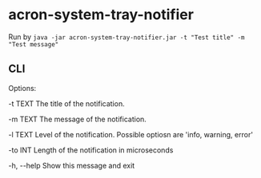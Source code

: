# acron-system-tray-notifier

Run by `java -jar acron-system-tray-notifier.jar -t "Test title" -m "Test message"`
## CLI
Options:

-t TEXT     The title of the notification.

-m TEXT     The message of the notification.

-l TEXT     Level of the notification. Possible optiosn are 'info, warning,
error'

-to INT     Length of the notification in microseconds

-h, --help  Show this message and exit